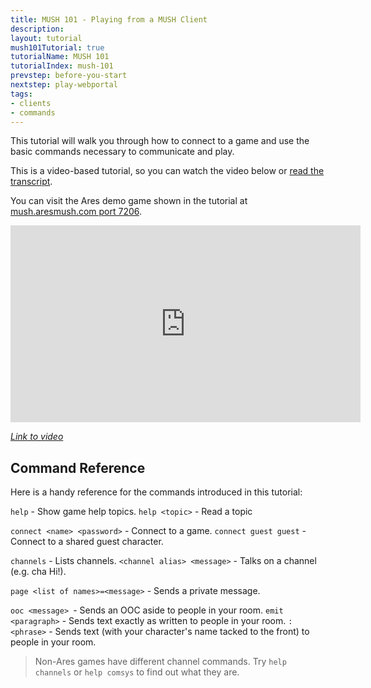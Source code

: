 ```yaml
---
title: MUSH 101 - Playing from a MUSH Client
description:
layout: tutorial
mush101Tutorial: true
tutorialName: MUSH 101
tutorialIndex: mush-101
prevstep: before-you-start
nextstep: play-webportal
tags: 
- clients
- commands
---
```


This tutorial will walk you through how to connect to a game and use the basic commands necessary to communicate and play.

This is a video-based tutorial, so you can watch the video below or [read the transcript](/mush-101/muclient-transcript).

You can visit the Ares demo game shown in the tutorial at [mush.aresmush.com port 7206](http://mush.aresmush.com).

<iframe width="560" height="315" src="https://www.youtube.com/embed/5q3seETzgh8" frameborder="0" allow="autoplay; encrypted-media" allowfullscreen></iframe>

*[Link to video](https://www.youtube.com/embed/5q3seETzgh8)*

## Command Reference

Here is a handy reference for the commands introduced in this tutorial:

`help` - Show game help topics.
`help <topic>` - Read a topic

`connect <name> <password>` - Connect to a game.
`connect guest guest` - Connect to a shared guest character.

`channels` - Lists channels.
`<channel alias> <message>` - Talks on a channel (e.g. cha Hi!).

`page <list of names>=<message>` - Sends a private message.

`ooc <message> `- Sends an OOC aside to people in your room.
`emit <paragraph>` - Sends text exactly as written to people in your room.
`:<phrase>` - Sends text (with your character's name tacked to the front) to people in your room.

> Non-Ares games have different channel commands.  Try `help channels` or `help comsys` to find out what they are.